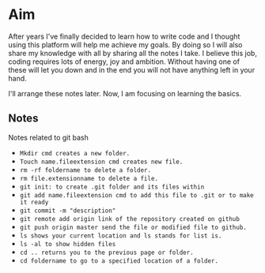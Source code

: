 # Aim

After years I've finally decided to learn how to write code and I thought using this platform will help me achieve my goals. By doing so I will also share my knowledge with all by sharing all the notes I take. I believe this job, coding requires lots of energy, joy and ambition. Without having one of these will let you down and in the end you will not have anything left in your hand.

I'll arrange these notes later. Now, I am focusing on learning the basics.

## Notes

Notes related to git bash
- ```Mkdir cmd creates a new folder.```
- ```Touch name.fileextension cmd creates new file.```
- ```rm -rf foldername to delete a folder.```
- ```rm file.extensionname to delete a file.```
- ```git init: to create .git folder and its files within```
- ```git add name.fileextension cmd to add this file to .git or to make it ready```
- ```git commit -m "description"```
- ```git remote add origin link of the repository created on github```
- ```git push origin master send the file or modified file to github.```
- ```ls shows your current location and ls stands for list is.```
- ```ls -al to show hidden files```
- ```cd .. returns you to the previous page or folder.```
- ```cd foldername to go to a specified location of a folder. ```